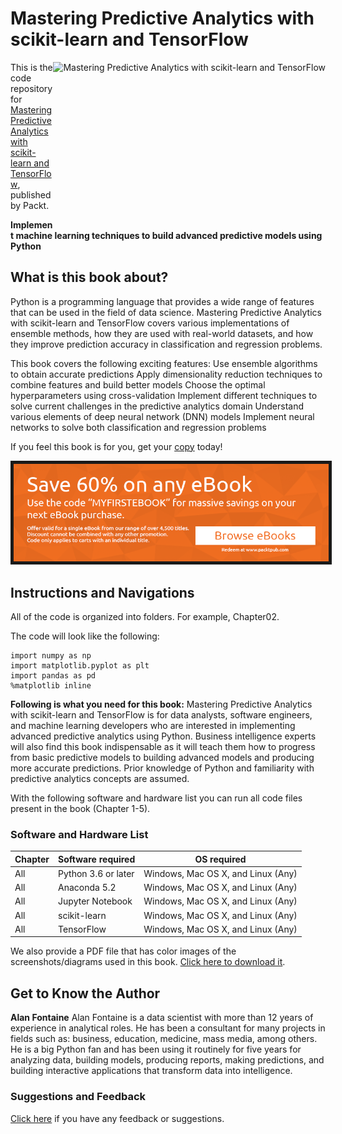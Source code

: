 # Mastering Predictive Analytics with scikit-learn and TensorFlow

<a href="https://www.packtpub.com/big-data-and-business-intelligence/mastering-predictive-analytics-scikit-learn-and-tensorflow?utm_source=github&utm_medium=repository&utm_campaign=9781789617740 "><img src="https://d255esdrn735hr.cloudfront.net/sites/default/files/imagecache/ppv4_main_book_cover/B11941.png" alt="Mastering Predictive Analytics with scikit-learn and TensorFlow" height="256px" align="right"></a>

This is the code repository for [Mastering Predictive Analytics with scikit-learn and TensorFlow](https://www.packtpub.com/big-data-and-business-intelligence/mastering-predictive-analytics-scikit-learn-and-tensorflow?utm_source=github&utm_medium=repository&utm_campaign=9781789617740 ), published by Packt.

**Implement machine learning techniques to build advanced predictive models using Python**

## What is this book about?
Python is a programming language that provides a wide range of features that can be used in the field of data science. Mastering Predictive Analytics with scikit-learn and TensorFlow covers various implementations of ensemble methods, how they are used with real-world datasets, and how they improve prediction accuracy in classification and regression problems.

This book covers the following exciting features:
Use ensemble algorithms to obtain accurate predictions 
Apply dimensionality reduction techniques to combine features and build better models 
Choose the optimal hyperparameters using cross-validation 
Implement different techniques to solve current challenges in the predictive analytics domain 
Understand various elements of deep neural network (DNN) models 
Implement neural networks to solve both classification and regression problems 

If you feel this book is for you, get your [copy](https://www.amazon.com/dp/978-1-78961-774-0) today!

<a href="https://www.packtpub.com/?utm_source=github&utm_medium=banner&utm_campaign=GitHubBanner"><img src="https://raw.githubusercontent.com/PacktPublishing/GitHub/master/GitHub.png" 
alt="https://www.packtpub.com/" border="5" /></a>

## Instructions and Navigations
All of the code is organized into folders. For example, Chapter02.

The code will look like the following:
```
import numpy as np
import matplotlib.pyplot as plt
import pandas as pd
%matplotlib inline
```

**Following is what you need for this book:**
Mastering Predictive Analytics with scikit-learn and TensorFlow is for data analysts, software engineers, and machine learning developers who are interested in implementing advanced predictive analytics using Python. Business intelligence experts will also find this book indispensable as it will teach them how to progress from basic predictive models to building advanced models and producing more accurate predictions. Prior knowledge of Python and familiarity with predictive analytics concepts are assumed.

With the following software and hardware list you can run all code files present in the book (Chapter 1-5).
### Software and Hardware List
| Chapter | Software required | OS required |
| -------- | ------------------------------------ | ----------------------------------- |
| All | Python 3.6 or later | Windows, Mac OS X, and Linux (Any) |
| All | Anaconda 5.2 | Windows, Mac OS X, and Linux (Any) |
| All | Jupyter Notebook | Windows, Mac OS X, and Linux (Any) |
| All | scikit-learn | Windows, Mac OS X, and Linux (Any) |
| All | TensorFlow | Windows, Mac OS X, and Linux (Any) |

We also provide a PDF file that has color images of the screenshots/diagrams used in this book. [Click here to download it](https://www.packtpub.com/sites/default/files/downloads/9781789617740_ColorImages.pdf).


## Get to Know the Author
**Alan Fontaine**
Alan Fontaine is a data scientist with more than 12 years of experience in analytical roles. He has been a consultant for many projects in fields such as: business, education, medicine, mass media, among others. He is a big Python fan and has been using it routinely for five years for analyzing data, building models, producing reports, making predictions, and building interactive applications that transform data into intelligence.



### Suggestions and Feedback
[Click here](https://docs.google.com/forms/d/e/1FAIpQLSdy7dATC6QmEL81FIUuymZ0Wy9vH1jHkvpY57OiMeKGqib_Ow/viewform) if you have any feedback or suggestions.


